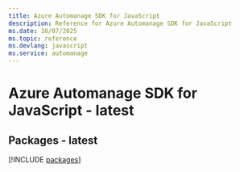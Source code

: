 ```yaml
---
title: Azure Automanage SDK for JavaScript
description: Reference for Azure Automanage SDK for JavaScript
ms.date: 10/07/2025
ms.topic: reference
ms.devlang: javascript
ms.service: automanage
---
```

# Azure Automanage SDK for JavaScript - latest
## Packages - latest
[!INCLUDE [packages](automanage-index.md)]